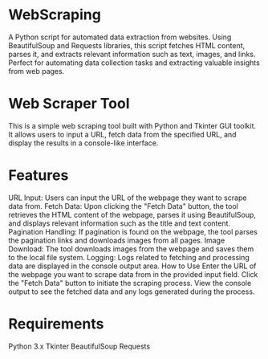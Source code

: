# WebScraping
 A Python script for automated data extraction from websites. Using BeautifulSoup and Requests libraries, this script fetches HTML content, parses it, and extracts relevant information such as text, images, and links. Perfect for automating data collection tasks and extracting valuable insights from web pages.

# Web Scraper Tool
This is a simple web scraping tool built with Python and Tkinter GUI toolkit. It allows users to input a URL, fetch data from the specified URL, and display the results in a console-like interface.

# Features
URL Input: Users can input the URL of the webpage they want to scrape data from.
Fetch Data: Upon clicking the "Fetch Data" button, the tool retrieves the HTML content of the webpage, parses it using BeautifulSoup, and displays relevant information such as the title and text content.
Pagination Handling: If pagination is found on the webpage, the tool parses the pagination links and downloads images from all pages.
Image Download: The tool downloads images from the webpage and saves them to the local file system.
Logging: Logs related to fetching and processing data are displayed in the console output area.
How to Use
Enter the URL of the webpage you want to scrape data from in the provided input field.
Click the "Fetch Data" button to initiate the scraping process.
View the console output to see the fetched data and any logs generated during the process.

# Requirements
Python 3.x
Tkinter
BeautifulSoup
Requests
